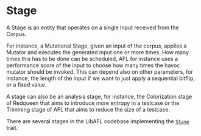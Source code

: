 # Stage

A Stage is an entity that operates on a single Input received from the Corpus.

For instance, a Mutational Stage, given an input of the corpus, applies a Mutator and executes the generated input one or more times. How many times this has to be done can be scheduled, AFL for instance uses a performance score of the input to choose how many times the havoc mutator should be invoked. This can depend also on other parameters, for instance, the length of the input if we want to just apply a sequential bitflip, or a fixed value.

A stage can also be an analysis stage, for instance, the Colorization stage of Redqueen that aims to introduce more entropy in a testcase or the Trimming stage of AFL that aims to reduce the size of a testcase.

There are several stages in the LibAFL codebase implementing the [`Stage`](https://docs.rs/libafl/*/libafl/stages/trait.Stage.html) trait.

